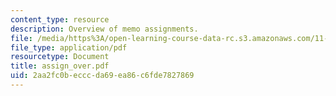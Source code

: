 ```yaml
---
content_type: resource
description: Overview of memo assignments.
file: /media/https%3A/open-learning-course-data-rc.s3.amazonaws.com/11-401-introduction-to-housing-community-and-economic-development-fall-2003/2aa2fc0becccda69ea86c6fde7827869_assign_over.pdf
file_type: application/pdf
resourcetype: Document
title: assign_over.pdf
uid: 2aa2fc0b-eccc-da69-ea86-c6fde7827869
---
```

